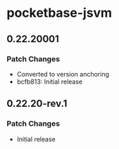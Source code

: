# pocketbase-jsvm

## 0.22.20001

### Patch Changes

- Converted to version anchoring
- bcfb813: Initial release

## 0.22.20-rev.1

### Patch Changes

- Initial release
